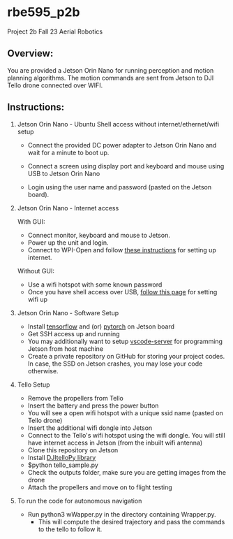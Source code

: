 # rbe595_p2b
Project 2b Fall 23 Aerial Robotics

## Overview:
You are provided a Jetson Orin Nano for running perception and motion planning algorithms. The motion commands are sent from Jetson to DJI Tello drone connected over WIFI.

## Instructions:
1. Jetson Orin Nano - Ubuntu Shell access without internet/ethernet/wifi setup

    - Connect the provided DC power adapter to Jetson Orin Nano and wait for a minute to boot up.

    - Connect a screen using display port and keyboard and mouse using USB to Jetson Orin Nano

    - Login using the user name and password (pasted on the Jetson board).
2. Jetson Orin Nano - Internet access

    With GUI:
    - Connect monitor, keyboard and mouse to Jetson.
    - Power up the unit and login.
    - Connect to WPI-Open and follow [these instructions](https://w.wpi.edu/) for setting up internet.

    Without GUI:
    - Use a wifi hotspot with some known password
    - Once you have shell access over USB, [follow this page](https://www.themakersphere.com/set-up-wifi-on-ubuntu/_) for setting wifi up

3. Jetson Orin Nano - Software Setup
    - Install [tensorflow](https://docs.nvidia.com/deeplearning/frameworks/install-tf-jetson-platform/index.html) and (or) [pytorch](https://docs.nvidia.com/deeplearning/frameworks/install-pytorch-jetson-platform/index.html) on Jetson board
    - Get SSH access up and running
    - You may additionally want to setup [vscode-server](https://code.visualstudio.com/docs/remote/vscode-server) for programming Jetson from host machine
    - Create a private repository on GitHub for storing your project codes. In case, the SSD on Jetson crashes, you may lose your code otherwise.

4. Tello Setup
    - Remove the propellers from Tello
    - Insert the battery and press the power button
    - You will see a open wifi hotspot with a unique ssid name (pasted on Tello drone)
    - Insert the additional wifi dongle into Jetson
    - Connect to the Tello's wifi hotspot using the wifi dongle. You will still have internet access in Jetson (from the inbuilt wifi antenna)
    - Clone this repository on Jetson
    - Install [DJItelloPy library](https://github.com/damiafuentes/DJITelloPy/tree/master/)
    - $python tello_sample.py
    - Check the outputs folder, make sure you are getting images from the drone
    - Attach the propellers and move on to flight testing

5. To run the code for autonomous navigation
    - Run python3 wWapper.py in the directory containing Wrapper.py.
        - This will compute the desired trajectory and pass the commands to the tello to follow it.